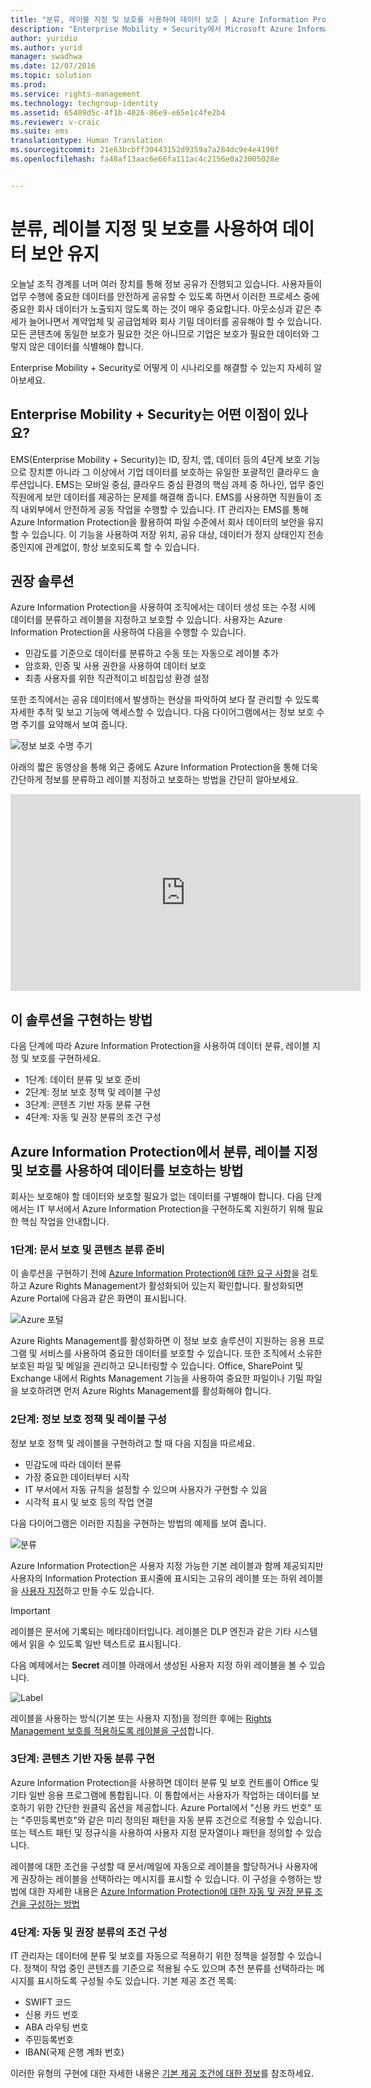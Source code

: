 ```yaml
---
title: "분류, 레이블 지정 및 보호를 사용하여 데이터 보호 | Azure Information Protection"
description: "Enterprise Mobility + Security에서 Microsoft Azure Information Protection 기능을 활용하여 어떻게 데이터를 분류하고, 레이블을 지정하고, 보호할 수 있는지를 설명하는 시나리오."
author: yuridio
ms.author: yurid
manager: swadhwa
ms.date: 12/07/2016
ms.topic: solution
ms.prod: 
ms.service: rights-management
ms.technology: techgroup-identity
ms.assetid: 65409d5c-4f1b-4026-86e9-e65e1c4fe2b4
ms.reviewer: v-craic
ms.suite: ems
translationtype: Human Translation
ms.sourcegitcommit: 21e63bcbff30443152d9359a7a284dc9e4e4190f
ms.openlocfilehash: fa48af13aac6e66fa111ac4c2156e0a23005028e


---
```


# <a name="secure-data-using-classification-labeling-and-protection"></a>분류, 레이블 지정 및 보호를 사용하여 데이터 보안 유지 

오늘날 조직 경계를 너머 여러 장치를 통해 정보 공유가 진행되고 있습니다.  사용자들이 업무 수행에 중요한 데이터를 안전하게 공유할 수 있도록 하면서 이러한 프로세스 중에 중요한 회사 데이터가 노출되지 않도록 하는 것이 매우 중요합니다. 아웃소싱과 같은 추세가 늘어나면서 계약업체 및 공급업체와 회사 기밀 데이터를 공유해야 할 수 있습니다. 모든 콘텐츠에 동일한 보호가 필요한 것은 아니므로 기업은 보호가 필요한 데이터와 그렇지 않은 데이터를 식별해야 합니다.

Enterprise Mobility + Security로 어떻게 이 시나리오를 해결할 수 있는지 자세히 알아보세요.

## <a name="how-can-enterprise-mobility--security-help-you"></a>Enterprise Mobility + Security는 어떤 이점이 있나요?
 
EMS(Enterprise Mobility + Security)는 ID, 장치, 앱, 데이터 등의 4단계 보호 기능으로 장치뿐 아니라 그 이상에서 기업 데이터를 보호하는 유일한 포괄적인 클라우드 솔루션입니다. EMS는 모바일 중심, 클라우드 중심 환경의 핵심 과제 중 하나인, 업무 중인 직원에게 보안 데이터를 제공하는 문제를 해결해 줍니다. EMS를 사용하면 직원들이 조직 내외부에서 안전하게 공동 작업을 수행할 수 있습니다. IT 관리자는 EMS를 통해 Azure Information Protection을 활용하여 파일 수준에서 회사 데이터의 보안을 유지할 수 있습니다. 이 기능을 사용하여 저장 위치, 공유 대상, 데이터가 정지 상태인지 전송 중인지에 관계없이, 항상 보호되도록 할 수 있습니다. 

## <a name="recommended-solution"></a>권장 솔루션

Azure Information Protection을 사용하여 조직에서는 데이터 생성 또는 수정 시에 데이터를 분류하고 레이블을 지정하고 보호할 수 있습니다. 사용자는 Azure Information Protection을 사용하여 다음을 수행할 수 있습니다.

- 민감도를 기준으로 데이터를 분류하고 수동 또는 자동으로 레이블 추가
- 암호화, 인증 및 사용 권한을 사용하여 데이터 보호
- 최종 사용자를 위한 직관적이고 비침입성 환경 설정

또한 조직에서는 공유 데이터에서 발생하는 현상을 파악하여 보다 잘 관리할 수 있도록 자세한 추적 및 보고 기능에 액세스할 수 있습니다. 다음 다이어그램에서는 정보 보호 수명 주기를 요약해서 보여 줍니다.

![정보 보호 수명 주기](./media/infoprotect-secure-classify-scenario/infoprotect-secure-classify-scenario-fig1.png)

아래의 짧은 동영상을 통해 외근 중에도 Azure Information Protection을 통해 더욱 간단하게 정보를 분류하고 레이블 지정하고 보호하는 방법을 간단히 알아보세요.

<iframe src="https://channel9.msdn.com/Shows/Mechanics/An-Introduction-to-Microsoft-Azure-Information-Protection/player" width="560" height="315" allowFullScreen frameBorder="0"></iframe>

## <a name="how-to-implement-this-solution"></a>이 솔루션을 구현하는 방법

다음 단계에 따라 Azure Information Protection을 사용하여 데이터 분류, 레이블 지정 및 보호를 구현하세요.

- 1단계: 데이터 분류 및 보호 준비
- 2단계: 정보 보호 정책 및 레이블 구성
- 3단계: 콘텐츠 기반 자동 분류 구현
- 4단계: 자동 및 권장 분류의 조건 구성

## <a name="how-to-secure-data-using-classification-labeling-and-protection-with-azure-information-protection"></a>Azure Information Protection에서 분류, 레이블 지정 및 보호를 사용하여 데이터를 보호하는 방법

회사는 보호해야 할 데이터와 보호할 필요가 없는 데이터를 구별해야 합니다. 다음 단계에서는 IT 부서에서 Azure Information Protection을 구현하도록 지원하기 위해 필요한 핵심 작업을 안내합니다.

### <a name="step-1-preparing-for-document-protection-and-content-classification"></a>1단계: 문서 보호 및 콘텐츠 분류 준비

이 솔루션을 구현하기 전에 [Azure Information Protection에 대한 요구 사항](/information-protection/get-started/requirements.md)을 검토하고 Azure Rights Management가 활성화되어 있는지 확인합니다. 활성화되면 Azure Portal에 다음과 같은 화면이 표시됩니다.

![Azure 포털](./media/infoprotect-secure-classify-scenario/infoprotect-secure-classify-scenario-fig2.png)

Azure Rights Management를 활성화하면 이 정보 보호 솔루션이 지원하는 응용 프로그램 및 서비스를 사용하여 중요한 데이터를 보호할 수 있습니다. 또한 조직에서 소유한 보호된 파일 및 메일을 관리하고 모니터링할 수 있습니다. Office, SharePoint 및 Exchange 내에서 Rights Management 기능을 사용하여 중요한 파일이나 기밀 파일을 보호하려면 먼저 Azure Rights Management를 활성화해야 합니다.

### <a name="step-2-configure-information-protection-policies-and-labels"></a>2단계: 정보 보호 정책 및 레이블 구성

정보 보호 정책 및 레이블을 구현하려고 할 때 다음 지침을 따르세요.

- 민감도에 따라 데이터 분류
- 가장 중요한 데이터부터 시작
- IT 부서에서 자동 규칙을 설정할 수 있으며 사용자가 구현할 수 있음 
- 시각적 표시 및 보호 등의 작업 연결

다음 다이어그램은 이러한 지침을 구현하는 방법의 예제를 보여 줍니다.

![분류](./media/infoprotect-secure-classify-scenario/infoprotect-secure-classify-scenario-fig3.png)

Azure Information Protection은 사용자 지정 가능한 기본 레이블과 함께 제공되지만 사용자의 Information Protection 표시줄에 표시되는 고유의 레이블 또는 하위 레이블을 [사용자 지정](/information-protection/deploy-use/configure-policy-new-label.md)하고 만들 수도 있습니다. 

> [!IMPORTANT] 
> 레이블은 문서에 기록되는 메타데이터입니다. 레이블은 DLP 엔진과 같은 기타 시스템에서 읽을 수 있도록 일반 텍스트로 표시됩니다.

다음 예제에서는 **Secret** 레이블 아래에서 생성된 사용자 지정 하위 레이블을 볼 수 있습니다.

![Label](./media/infoprotect-secure-classify-scenario/infoprotect-secure-classify-scenario-fig4.png)

레이블을 사용하는 방식(기본 또는 사용자 지정)을 정의한 후에는 [Rights Management 보호를 적용하도록 레이블을 구성](/information-protection/deploy-use/configure-policy-new-label.md)합니다. 

### <a name="step-3-implement-content-based-automatic-classification"></a>3단계: 콘텐츠 기반 자동 분류 구현

Azure Information Protection을 사용하면 데이터 분류 및 보호 컨트롤이 Office 및 기타 일반 응용 프로그램에 통합됩니다. 이 통합에서는 사용자가 작업하는 데이터를 보호하기 위한 간단한 원클릭 옵션을 제공합니다. Azure Portal에서 "신용 카드 번호" 또는 "주민등록번호"와 같은 미리 정의된 패턴을 자동 분류 조건으로 적용할 수 있습니다. 또는 텍스트 패턴 및 정규식을 사용하여 사용자 지정 문자열이나 패턴을 정의할 수 있습니다.

레이블에 대한 조건을 구성할 때 문서/메일에 자동으로 레이블을 할당하거나 사용자에게 권장하는 레이블을 선택하라는 메시지를 표시할 수 있습니다. 이 구성을 수행하는 방법에 대한 자세한 내용은 [Azure Information Protection에 대한 자동 및 권장 분류 조건을 구성하는 방법](/information-protection/deploy-use/configure-policy-classification.md)


### <a name="step-4-configure-conditions-for-automatic-and-recommended-classification"></a>4단계: 자동 및 권장 분류의 조건 구성

IT 관리자는 데이터에 분류 및 보호를 자동으로 적용하기 위한 정책을 설정할 수 있습니다. 정책이 작업 중인 콘텐츠를 기준으로 적용될 수도 있으며 추천 분류를 선택하라는 메시지를 표시하도록 구성될 수도 있습니다. 기본 제공 조건 목록:

- SWIFT 코드
- 신용 카드 번호
- ABA 라우팅 번호
- 주민등록번호
- IBAN(국제 은행 계좌 번호)

이러한 유형의 구현에 대한 자세한 내용은 [기본 제공 조건에 대한 정보](/information-protection/deploy-use/configure-policy-classification.md#information-about-the-built-in-conditions)를 참조하세요.



<!--HONumber=Dec16_HO2-->


